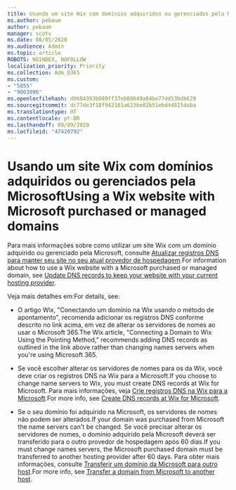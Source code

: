```yaml
---
title: Usando um site Wix com domínios adquiridos ou gerenciados pela Microsoft
ms.author: pebaum
author: pebaum
manager: scotv
ms.date: 08/05/2020
ms.audience: Admin
ms.topic: article
ROBOTS: NOINDEX, NOFOLLOW
localization_priority: Priority
ms.collection: Adm_O365
ms.custom:
- "5855"
- "9003096"
ms.openlocfilehash: d0684393b089ff37eb88649a04be77dd53bdb629
ms.sourcegitcommit: dc77de3f18f942101a623be82b51ebd4d815daba
ms.translationtype: HT
ms.contentlocale: pt-BR
ms.lasthandoff: 09/09/2020
ms.locfileid: "47420792"
---
```

# <a name="using-a-wix-website-with-microsoft-purchased-or-managed-domains"></a><span data-ttu-id="fac25-102">Usando um site Wix com domínios adquiridos ou gerenciados pela Microsoft</span><span class="sxs-lookup"><span data-stu-id="fac25-102">Using a Wix website with Microsoft purchased or managed domains</span></span>

<span data-ttu-id="fac25-103">Para mais informações sobre como utilizar um site Wix com um domínio adquirido ou gerenciado pela Microsoft, consulte [Atualizar registros DNS para manter seu site no seu atual provedor de hospedagem](https://docs.microsoft.com/microsoft-365/admin/dns/update-dns-records-to-retain-current-hosting-provider).</span><span class="sxs-lookup"><span data-stu-id="fac25-103">For information about how to use a Wix website with a Microsoft purchased or managed domain, see [Update DNS records to keep your website with your current hosting provider](https://docs.microsoft.com/microsoft-365/admin/dns/update-dns-records-to-retain-current-hosting-provider).</span></span>

<span data-ttu-id="fac25-104">Veja mais detalhes em:</span><span class="sxs-lookup"><span data-stu-id="fac25-104">For details, see:</span></span> 

- <span data-ttu-id="fac25-105">O artigo Wix, "Conectando um domínio na Wix usando o método de apontamento", recomenda adicionar os registros DNS conforme descrito no link acima, em vez de alterar os servidores de nomes ao usar o Microsoft 365.</span><span class="sxs-lookup"><span data-stu-id="fac25-105">The Wix article, "Connecting a Domain to Wix Using the Pointing Method," recommends adding DNS records as outlined in the link above rather than changing names servers when you're using Microsoft 365.</span></span>

- <span data-ttu-id="fac25-106">Se você escolher alterar os servidores de nomes para os da Wix, você deve criar os registros DNS na Wix para a Microsoft.</span><span class="sxs-lookup"><span data-stu-id="fac25-106">If you choose to change name servers to Wix, you must create DNS records at Wix for Microsoft.</span></span> <span data-ttu-id="fac25-107">Para mais informações, veja [Crie registros DNS na Wix para a Microsoft](https://docs.microsoft.com/microsoft-365/admin/dns/create-dns-records-at-wix).</span><span class="sxs-lookup"><span data-stu-id="fac25-107">For more info, see [Create DNS records at Wix for Microsoft](https://docs.microsoft.com/microsoft-365/admin/dns/create-dns-records-at-wix).</span></span>

- <span data-ttu-id="fac25-108">Se o seu domínio foi adquirido na Microsoft, os servidores de nomes não podem ser alterados.</span><span class="sxs-lookup"><span data-stu-id="fac25-108">If your domain was purchased from Microsoft the name servers can't be changed.</span></span> <span data-ttu-id="fac25-109">Se você precisar alterar os servidores de nomes, o domínio adquirido pela Microsoft deverá ser transferido para o outro provedor de hospedagem após 60 dias.</span><span class="sxs-lookup"><span data-stu-id="fac25-109">If you must change names servers, the Microsoft purchased domain must be transferred to another hosting provider after 60 days.</span></span> <span data-ttu-id="fac25-110">Para obter mais informações, consulte [Transferir um domínio da Microsoft para outro host](https://docs.microsoft.com/microsoft-365/admin/get-help-with-domains/transfer-a-domain-from-microsoft-to-another-host).</span><span class="sxs-lookup"><span data-stu-id="fac25-110">For more info, see [Transfer a domain from Microsoft to another host](https://docs.microsoft.com/microsoft-365/admin/get-help-with-domains/transfer-a-domain-from-microsoft-to-another-host).</span></span>

